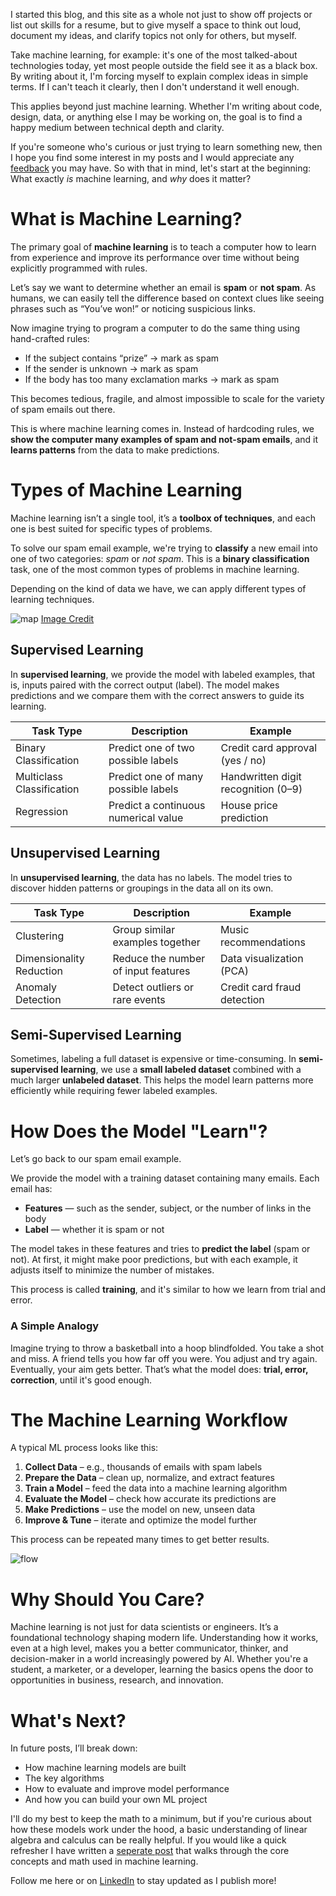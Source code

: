I started this blog, and this site as a whole not just to show off projects or list out skills for a resume, but to give myself a space to think out loud, document my ideas, and clarify topics not only for others, but myself.

Take machine learning, for example: it's one of the most talked-about technologies today, yet most people outside the field see it as a black box. By writing about it, I'm forcing myself to explain complex ideas in simple terms. If I can't teach it clearly, then I don't understand it well enough.

This applies beyond just machine learning. Whether I'm writing about code, design, data, or anything else I may be working on, the goal is to find a happy medium between technical depth and clarity.

If you're someone who's curious or just trying to learn something new, then I hope you find some interest in my posts and I would appreciate any [feedback]('https://noahnkr.com/contact) you may have. So with that in mind, let's start at the beginning: What exactly _is_ machine learning, and _why_ does it matter?

# What is Machine Learning?

The primary goal of **machine learning** is to teach a computer how to learn from experience and improve its performance over time without being explicitly programmed with rules.

Let’s say we want to determine whether an email is **spam** or **not spam**. As humans, we can easily tell the difference based on context clues like seeing phrases such as “You’ve won!” or noticing suspicious links.

Now imagine trying to program a computer to do the same thing using hand-crafted rules:

- If the subject contains “prize” → mark as spam
- If the sender is unknown → mark as spam
- If the body has too many exclamation marks → mark as spam

This becomes tedious, fragile, and almost impossible to scale for the variety of spam emails out there.

This is where machine learning comes in. Instead of hardcoding rules, we **show the computer many examples of spam and not-spam emails**, and it **learns patterns** from the data to make predictions.

# Types of Machine Learning

Machine learning isn’t a single tool, it’s a **toolbox of techniques**, and each one is best suited for specific types of problems.

To solve our spam email example, we're trying to **classify** a new email into one of two categories: _spam_ or _not spam_. This is a **binary classification** task, one of the most common types of problems in machine learning.

Depending on the kind of data we have, we can apply different types of learning techniques.

![map](/blog-images/machine-learning-overview/map.png)
[Image Credit](https://vitalflux.com/great-mind-maps-for-learning-machine-learning/)

## Supervised Learning

In **supervised learning**, we provide the model with labeled examples, that is, inputs paired with the correct output (label). The model makes predictions and we compare them with the correct answers to guide its learning.

| Task Type                 | Description                          | Example                             |
| ------------------------- | ------------------------------------ | ----------------------------------- |
| Binary Classification     | Predict one of two possible labels   | Credit card approval (yes / no)     |
| Multiclass Classification | Predict one of many possible labels  | Handwritten digit recognition (0–9) |
| Regression                | Predict a continuous numerical value | House price prediction              |

## Unsupervised Learning

In **unsupervised learning**, the data has no labels. The model tries to discover hidden patterns or groupings in the data all on its own.

| Task Type                | Description                         | Example                     |
| ------------------------ | ----------------------------------- | --------------------------- |
| Clustering               | Group similar examples together     | Music recommendations       |
| Dimensionality Reduction | Reduce the number of input features | Data visualization (PCA)    |
| Anomaly Detection        | Detect outliers or rare events      | Credit card fraud detection |

## Semi-Supervised Learning

Sometimes, labeling a full dataset is expensive or time-consuming. In **semi-supervised learning**, we use a **small labeled dataset** combined with a much larger **unlabeled dataset**. This helps the model learn patterns more efficiently while requiring fewer labeled examples.

# How Does the Model "Learn"?

Let’s go back to our spam email example.

We provide the model with a training dataset containing many emails. Each email has:

- **Features** — such as the sender, subject, or the number of links in the body
- **Label** — whether it is spam or not

The model takes in these features and tries to **predict the label** (spam or not). At first, it might make poor predictions, but with each example, it adjusts itself to minimize the number of mistakes.

This process is called **training**, and it's similar to how we learn from trial and error.

### A Simple Analogy

Imagine trying to throw a basketball into a hoop blindfolded. You take a shot and miss. A friend tells you how far off you were. You adjust and try again. Eventually, your aim gets better. That’s what the model does: **trial, error, correction**, until it's good enough.

# The Machine Learning Workflow

A typical ML process looks like this:

1. **Collect Data** – e.g., thousands of emails with spam labels
2. **Prepare the Data** – clean up, normalize, and extract features
3. **Train a Model** – feed the data into a machine learning algorithm
4. **Evaluate the Model** – check how accurate its predictions are
5. **Make Predictions** – use the model on new, unseen data
6. **Improve & Tune** – iterate and optimize the model further

This process can be repeated many times to get better results.

![flow](/blog-images/machine-learning-overview/flow.png)

# Why Should You Care?

Machine learning is not just for data scientists or engineers. It’s a foundational technology shaping modern life. Understanding how it works, even at a high level, makes you a better communicator, thinker, and decision-maker in a world increasingly powered by AI. Whether you're a student, a marketer, or a developer, learning the basics opens the door to opportunities in business, research, and innovation.

# What's Next?

In future posts, I’ll break down:

- How machine learning models are built
- The key algorithms
- How to evaluate and improve model performance
- And how you can build your own ML project

I'll do my best to keep the math to a minimum, but if you're curious about how these models work under the hood, a basic understanding of linear algebra and calculus can be really helpful. If you would like a quick refresher I have written a [seperate post](https://www.noahnkr.com/blog/math-review) that walks through the core concepts and math used in machine learning.

Follow me here or on [LinkedIn](https://www.linkedin.com/in/noah-roberts-3bb399234/) to stay updated as I publish more!
